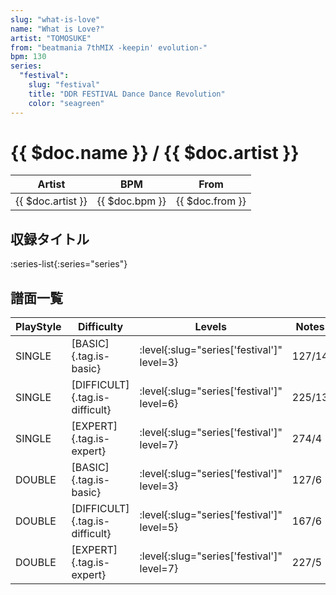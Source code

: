 ```yaml
---
slug: "what-is-love"
name: "What is Love?"
artist: "TOMOSUKE"
from: "beatmania 7thMIX -keepin' evolution-"
bpm: 130
series:
  "festival":
    slug: "festival"
    title: "DDR FESTIVAL Dance Dance Revolution"
    color: "seagreen"
---
```


# {{ $doc.name }} / {{ $doc.artist }}

|Artist|BPM|From|
|------|---|----|
|{{ $doc.artist }}|{{ $doc.bpm }}|{{ $doc.from }}|

## 収録タイトル

:series-list{:series="series"}

## 譜面一覧

|PlayStyle|Difficulty|Levels|Notes|Movie|
|---------|----------|------|-----|-----|
|SINGLE|[BASIC]{.tag.is-basic}|:level{:slug="series['festival']" level=3}|127/14||
|SINGLE|[DIFFICULT]{.tag.is-difficult}|:level{:slug="series['festival']" level=6}|225/13||
|SINGLE|[EXPERT]{.tag.is-expert}|:level{:slug="series['festival']" level=7}|274/4||
|DOUBLE|[BASIC]{.tag.is-basic}|:level{:slug="series['festival']" level=3}|127/6||
|DOUBLE|[DIFFICULT]{.tag.is-difficult}|:level{:slug="series['festival']" level=5}|167/6||
|DOUBLE|[EXPERT]{.tag.is-expert}|:level{:slug="series['festival']" level=7}|227/5||
